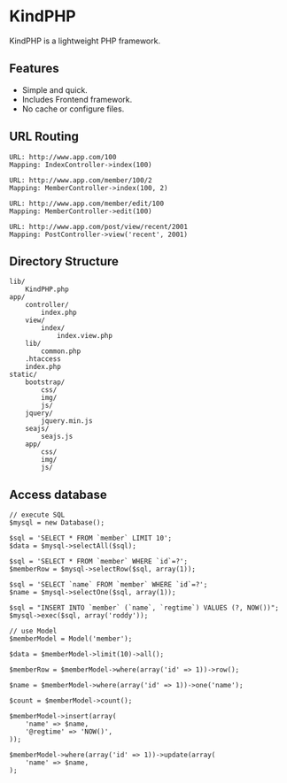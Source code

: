 
KindPHP
=================================================

KindPHP is a lightweight PHP framework.

## Features

* Simple and quick.
* Includes Frontend framework.
* No cache or configure files.

## URL Routing

	URL: http://www.app.com/100
	Mapping: IndexController->index(100)

	URL: http://www.app.com/member/100/2
	Mapping: MemberController->index(100, 2)

	URL: http://www.app.com/member/edit/100
	Mapping: MemberController->edit(100)

	URL: http://www.app.com/post/view/recent/2001
	Mapping: PostController->view('recent', 2001)

## Directory Structure

	lib/
		KindPHP.php
	app/
		controller/
			index.php
		view/
			index/
				index.view.php
		lib/
			common.php
		.htaccess
		index.php
	static/
		bootstrap/
			css/
			img/
			js/
		jquery/
			jquery.min.js
		seajs/
			seajs.js
		app/
			css/
			img/
			js/

## Access database

	// execute SQL
	$mysql = new Database();

	$sql = 'SELECT * FROM `member` LIMIT 10';
	$data = $mysql->selectAll($sql);

	$sql = 'SELECT * FROM `member` WHERE `id`=?';
	$memberRow = $mysql->selectRow($sql, array(1));

	$sql = 'SELECT `name` FROM `member` WHERE `id`=?';
	$name = $mysql->selectOne($sql, array(1));

	$sql = "INSERT INTO `member` (`name`, `regtime`) VALUES (?, NOW())";
	$mysql->exec($sql, array('roddy'));

	// use Model
	$memberModel = Model('member');

	$data = $memberModel->limit(10)->all();

	$memberRow = $memberModel->where(array('id' => 1))->row();

	$name = $memberModel->where(array('id' => 1))->one('name');

	$count = $memberModel->count();

	$memberModel->insert(array(
		'name' => $name,
		'@regtime' => 'NOW()',
	));

	$memberModel->where(array('id' => 1))->update(array(
		'name' => $name,
	);
